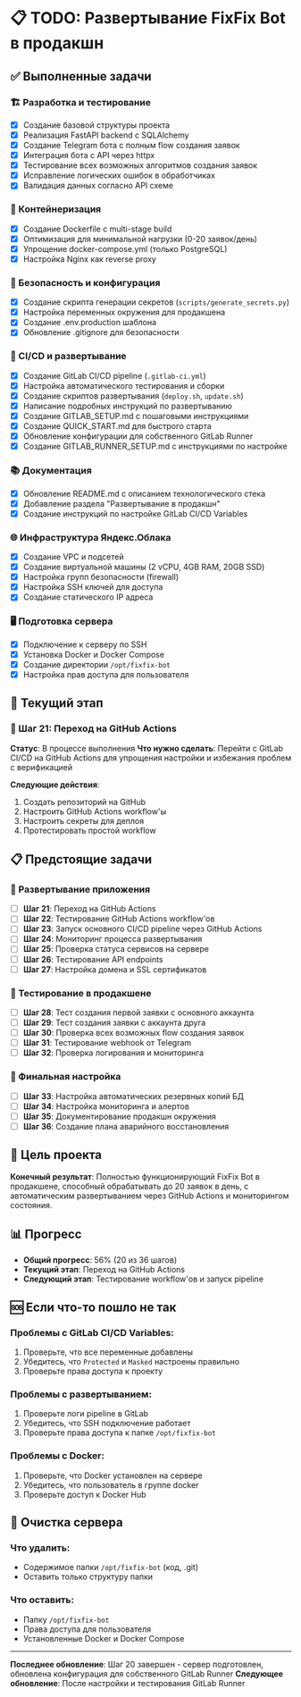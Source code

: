 # 📋 TODO: Развертывание FixFix Bot в продакшн

## ✅ Выполненные задачи

### 🏗️ Разработка и тестирование
- [x] Создание базовой структуры проекта
- [x] Реализация FastAPI backend с SQLAlchemy
- [x] Создание Telegram бота с полным flow создания заявок
- [x] Интеграция бота с API через httpx
- [x] Тестирование всех возможных алгоритмов создания заявок
- [x] Исправление логических ошибок в обработчиках
- [x] Валидация данных согласно API схеме

### 🐳 Контейнеризация
- [x] Создание Dockerfile с multi-stage build
- [x] Оптимизация для минимальной нагрузки (0-20 заявок/день)
- [x] Упрощение docker-compose.yml (только PostgreSQL)
- [x] Настройка Nginx как reverse proxy

### 🔐 Безопасность и конфигурация
- [x] Создание скрипта генерации секретов (`scripts/generate_secrets.py`)
- [x] Настройка переменных окружения для продакшена
- [x] Создание .env.production шаблона
- [x] Обновление .gitignore для безопасности

### 🚀 CI/CD и развертывание
- [x] Создание GitLab CI/CD pipeline (`.gitlab-ci.yml`)
- [x] Настройка автоматического тестирования и сборки
- [x] Создание скриптов развертывания (`deploy.sh`, `update.sh`)
- [x] Написание подробных инструкций по развертыванию
- [x] Создание GITLAB_SETUP.md с пошаговыми инструкциями
- [x] Создание QUICK_START.md для быстрого старта
- [x] Обновление конфигурации для собственного GitLab Runner
- [x] Создание GITLAB_RUNNER_SETUP.md с инструкциями по настройке

### 📚 Документация
- [x] Обновление README.md с описанием технологического стека
- [x] Добавление раздела "Развертывание в продакшн"
- [x] Создание инструкций по настройке GitLab CI/CD Variables

### 🌐 Инфраструктура Яндекс.Облака
- [x] Создание VPC и подсетей
- [x] Создание виртуальной машины (2 vCPU, 4GB RAM, 20GB SSD)
- [x] Настройка групп безопасности (firewall)
- [x] Настройка SSH ключей для доступа
- [x] Создание статического IP адреса

### 🖥️ Подготовка сервера
- [x] Подключение к серверу по SSH
- [x] Установка Docker и Docker Compose
- [x] Создание директории `/opt/fixfix-bot`
- [x] Настройка прав доступа для пользователя

## 🔄 Текущий этап

### 🎯 Шаг 21: Переход на GitHub Actions
**Статус**: В процессе выполнения
**Что нужно сделать**: Перейти с GitLab CI/CD на GitHub Actions для упрощения настройки и избежания проблем с верификацией

**Следующие действия**:
1. Создать репозиторий на GitHub
2. Настроить GitHub Actions workflow'ы
3. Настроить секреты для деплоя
4. Протестировать простой workflow

## 📋 Предстоящие задачи

### 🚀 Развертывание приложения
- [ ] **Шаг 21**: Переход на GitHub Actions
- [ ] **Шаг 22**: Тестирование GitHub Actions workflow'ов
- [ ] **Шаг 23**: Запуск основного CI/CD pipeline через GitHub Actions
- [ ] **Шаг 24**: Мониторинг процесса развертывания
- [ ] **Шаг 25**: Проверка статуса сервисов на сервере
- [ ] **Шаг 26**: Тестирование API endpoints
- [ ] **Шаг 27**: Настройка домена и SSL сертификатов

### 🧪 Тестирование в продакшене
- [ ] **Шаг 28**: Тест создания первой заявки с основного аккаунта
- [ ] **Шаг 29**: Тест создания заявки с аккаунта друга
- [ ] **Шаг 30**: Проверка всех возможных flow создания заявок
- [ ] **Шаг 31**: Тестирование webhook от Telegram
- [ ] **Шаг 32**: Проверка логирования и мониторинга

### 🔧 Финальная настройка
- [ ] **Шаг 33**: Настройка автоматических резервных копий БД
- [ ] **Шаг 34**: Настройка мониторинга и алертов
- [ ] **Шаг 35**: Документирование продакшн окружения
- [ ] **Шаг 36**: Создание плана аварийного восстановления

## 🎯 Цель проекта

**Конечный результат**: Полностью функционирующий FixFix Bot в продакшене, способный обрабатывать до 20 заявок в день, с автоматическим развертыванием через GitHub Actions и мониторингом состояния.

## 📊 Прогресс

- **Общий прогресс**: 56% (20 из 36 шагов)
- **Текущий этап**: Переход на GitHub Actions
- **Следующий этап**: Тестирование workflow'ов и запуск pipeline

## 🆘 Если что-то пошло не так

### Проблемы с GitLab CI/CD Variables:
1. Проверьте, что все переменные добавлены
2. Убедитесь, что `Protected` и `Masked` настроены правильно
3. Проверьте права доступа к проекту

### Проблемы с развертыванием:
1. Проверьте логи pipeline в GitLab
2. Убедитесь, что SSH подключение работает
3. Проверьте права доступа к папке `/opt/fixfix-bot`

### Проблемы с Docker:
1. Проверьте, что Docker установлен на сервере
2. Убедитесь, что пользователь в группе docker
3. Проверьте доступ к Docker Hub

## 🧹 Очистка сервера

### Что удалить:
- Содержимое папки `/opt/fixfix-bot` (код, .git)
- Оставить только структуру папки

### Что оставить:
- Папку `/opt/fixfix-bot`
- Права доступа для пользователя
- Установленные Docker и Docker Compose

---

**Последнее обновление**: Шаг 20 завершен - сервер подготовлен, обновлена конфигурация для собственного GitLab Runner
**Следующее обновление**: После настройки и тестирования GitLab Runner
